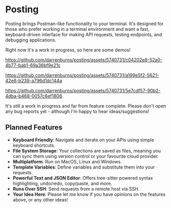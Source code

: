 # Posting

Posting brings Postman-like functionality to your terminal.
It's designed for those who prefer working in a terminal environment and want a fast, keyboard-driven interface for making API requests, testing endpoints, and debugging applications.

Right now it's a work in progress, so here are some demos!

https://github.com/darrenburns/posting/assets/5740731/c04202e8-52a0-4b77-bab1-69a36bf9e21c

https://github.com/darrenburns/posting/assets/5740731/a199e5f2-5621-42e6-b239-a796d1dc144a

https://github.com/darrenburns/posting/assets/5740731/5e7cdf57-90b2-4dba-b468-0057c6ef1806

It's still a work in progress and far from feature complete. Please don't open any bug reports yet - although I'm happy to hear ideas/suggestions!

## Planned Features

- **Keyboard Friendly**: Navigate and iterate on your APIs using simple keyboard shortcuts.
- **File System Storage**: Your collections are saved as files, meaning you can sync them using version control or your favourite cloud provider.
- **Multiplatform**: Run on MacOS, Linux and Windows.
- **Template Variables**: Define variables and substitute them into your requests.
- **Powerful Text and JSON Editor**: Offers tree-sitter powered syntax highlighting, undo/redo, copy/paste, and more.
- **Runs Over SSH**: Send requests from a remote host via SSH.
- **Your Idea Here**: Please let me know if you have opinions on the features above, or any other ideas!
